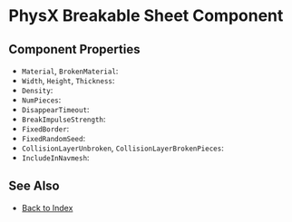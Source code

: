 # PhysX Breakable Sheet Component

<!-- PAGE IS TODO -->

## Component Properties

* `Material`, `BrokenMaterial`:
* `Width`, `Height`, `Thickness`:
* `Density`:
* `NumPieces`:
* `DisappearTimeout`:
* `BreakImpulseStrength`:
* `FixedBorder`:
* `FixedRandomSeed`:
* `CollisionLayerUnbroken`, `CollisionLayerBrokenPieces`:
* `IncludeInNavmesh`:

## See Also

* [Back to Index](../../index.md)
